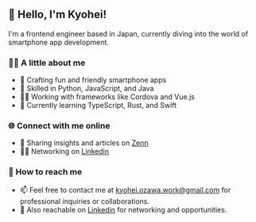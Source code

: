 ## 👋 Hello, I'm Kyohei!

I'm a frontend engineer based in Japan, currently diving into the world of smartphone app development.

### 👨‍💻 A little about me

- 📱 Crafting fun and friendly smartphone apps
- 🍳 Skilled in Python, JavaScript, and Java
- 🏃‍♂️ Working with frameworks like Cordova and Vue.js
- 🌱 Currently learning TypeScript, Rust, and Swift

### 🌐 Connect with me online

- 🤔 Sharing insights and articles on [Zenn](https://zenn.dev/zawa_kyo)
- 🙋‍♂️ Networking on [Linkedin](https://www.linkedin.com/in/kyohei-ozawa/)

### 📮 How to reach me

- 📫 Feel free to contact me at [kyohei.ozawa.work@gmail.com](kyohei.ozawa.worko@gmail.com) for professional inquiries or collaborations.
- 🔗 Also reachable on [Linkedin](https://www.linkedin.com/in/kyohei-ozawa/) for networking and opportunities.
